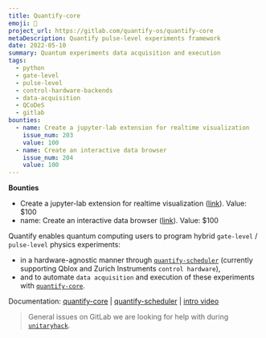 ```yaml
---
title: Quantify-core
emoji: 🚀
project_url: https://gitlab.com/quantify-os/quantify-core
metaDescription: Quantify pulse-level experiments framework
date: 2022-05-10
summary: Quantum experiments data acquisition and execution
tags:
  - python
  - gate-level
  - pulse-level
  - control-hardware-backends
  - data-acquisition
  - QCoDeS
  - gitlab
bounties:
  - name: Create a jupyter-lab extension for realtime visualization
    issue_num: 203
    value: 100
  - name: Create an interactive data browser
    issue_num: 204
    value: 100
---
```

**Bounties**
  - Create a jupyter-lab extension for realtime visualization ([link](https://gitlab.com/quantify-os/quantify-core/issues/203)). Value: $100
  - name: Create an interactive data browser ([link](https://gitlab.com/quantify-os/quantify-core/issues/204)). Value: $100

Quantify enables quantum computing users to program hybrid `gate-level` / `pulse-level` physics experiments:  
- in a hardware-agnostic manner through [`quantify-scheduler`](https://gitlab.com/quantify-os/quantify-scheduler) (currently supporting Qblox and Zurich Instruments `control hardware`), 
- and to automate `data acquisition` and execution of these experiments with [`quantify-core`](https://gitlab.com/quantify-os/quantify-core).


Documentation: [quantify-core](https://quantify-quantify-core.readthedocs-hosted.com/) | [quantify-scheduler](https://quantify-quantify-scheduler.readthedocs-hosted.com/) | [intro video](https://www.youtube.com/embed/koWIp12hD8Q?start=150&end=1126)


> General issues on GitLab we are looking for help with during [`unitaryhack`](https://gitlab.com/groups/quantify-os/-/issues?label_name[]=unitaryhack).
